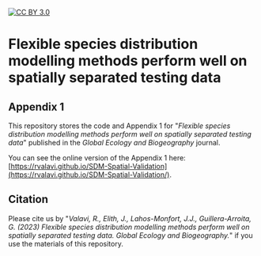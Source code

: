 [![CC BY 3.0][cc-by-shield]][cc-by]

[cc-by]: http://creativecommons.org/licenses/by/3.0/
[cc-by-image]: https://licensebuttons.net/l/by/3.0/88x31.png
[cc-by-shield]: https://img.shields.io/badge/License-CC%20BY-lightgrey.svg

# Flexible species distribution modelling methods perform well on spatially separated testing data
## Appendix 1

This repository stores the code and Appendix 1 for "*Flexible species distribution modelling methods perform well on spatially separated testing data*" published in the *Global Ecology and Biogeography* journal.

You can see the online version of the Appendix 1 here: [https://rvalavi.github.io/SDM-Spatial-Validation](https://rvalavi.github.io/SDM-Spatial-Validation/).

## Citation
Please cite us by "*Valavi, R., Elith, J., Lahos-Monfort, J.J., Guillera-Arroita, G. (2023) Flexible species distribution modelling methods perform well on spatially separated testing data. Global Ecology and Biogeography.*" if you use the materials of this repository.

